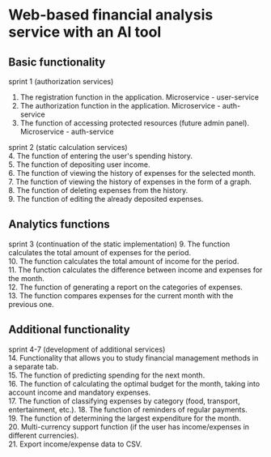 # Web-based financial analysis service with an AI tool

## **Basic functionality**

sprint 1 (authorization services)

1. The registration function in the application. Microservice - user-service
2. The authorization function in the application. Microservice - auth-service
3. The function of accessing protected resources (future admin panel). Microservice - auth-service

sprint 2 (static calculation services)  
4. The function of entering the user's spending history.  
5. The function of depositing user income.  
6. The function of viewing the history of expenses for the selected month.  
7. The function of viewing the history of expenses in the form of a graph.  
8. The function of deleting expenses from the history.  
9. The function of editing the already deposited expenses.

## **Analytics functions**

sprint 3 (continuation of the static implementation) 9. The function calculates the total amount of expenses for the period.  
10. The function calculates the total amount of income for the period.  
11. The function calculates the difference between income and expenses for the month.  
12. The function of generating a report on the categories of expenses.  
13. The function compares expenses for the current month with the previous one.

## **Additional functionality**

sprint 4-7 (development of additional services)  
14. Functionality that allows you to study financial management methods in a separate tab.  
15. The function of predicting spending for the next month.  
16. The function of calculating the optimal budget for the month, taking into account income and mandatory expenses.  
17. The function of classifying expenses by category (food, transport, entertainment, etc.). 18. The function of reminders of regular payments.  
19. The function of determining the largest expenditure for the month.  
20. Multi-currency support function (if the user has income/expenses in different currencies).  
21. Export income/expense data to CSV.
